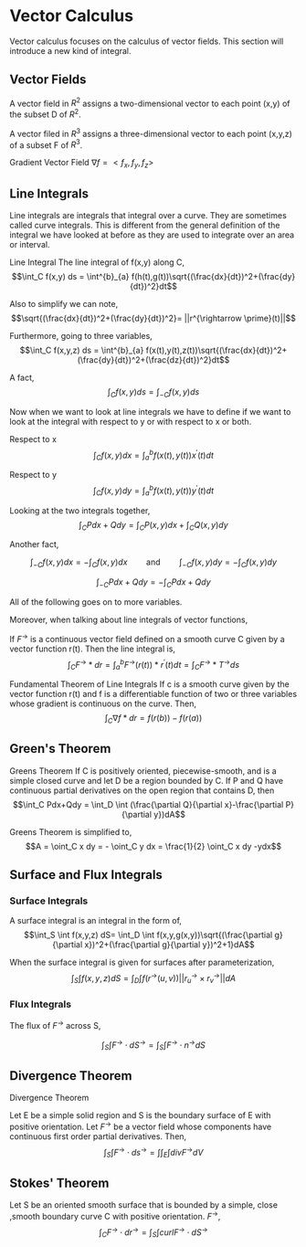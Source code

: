Vector Calculus
===============

Vector calculus focuses on the calculus of vector fields. This section
will introduce a new kind of integral.

Vector Fields
-------------

A vector field in $R^2$ assigns a two-dimensional vector to each point
(x,y) of the subset D of $R^2$.

A vector filed in $R^3$ assigns a three-dimensional vector to each point
(x,y,z) of a subset F of $R^3$.

Gradient Vector Field $\nabla f = <f_x,f_y,f_z>$

Line Integrals
--------------

Line integrals are integrals that integral over a curve. They are
sometimes called curve integrals. This is different from the general
definition of the integral we have looked at before as they are used to
integrate over an area or interval.

Line Integral The line integral of f(x,y) along C,
$$\int_C f(x,y) ds = \int^{b}_{a} f(h(t),g(t))\sqrt{(\frac{dx}{dt})^2+(\frac{dy}{dt})^2}dt$$

Also to simplify we can note,
$$\sqrt{(\frac{dx}{dt})^2+(\frac{dy}{dt})^2}= ||r^{\rightarrow \prime}(t)||$$

Furthermore, going to three variables,
$$\int_C f(x,y,z) ds = \int^{b}_{a} f(x(t),y(t),z(t))\sqrt{(\frac{dx}{dt})^2+(\frac{dy}{dt})^2+(\frac{dz}{dt})^2}dt$$

A fact, $$\int_C f(x,y)ds = \int_{-C} f(x,y) ds$$

Now when we want to look at line integrals we have to define if we want
to look at the integral with respect to y or with respect to x or both.

Respect to x
$$\int_C f(x,y)dx = \int^{b}_{a} f(x(t),y(t))x^{\prime}(t)dt$$

Respect to y
$$\int_C f(x,y) dy = \int^{b}_{a} f(x(t),y(t))y^{\prime}(t)dt$$

Looking at the two integrals together,
$$\int_C Pdx + Q dy = \int_C P(x,y)dx + \int_C Q(x,y)dy$$

Another fact,

$$\int_{-C}f(x,y)dx = - \int_C f(x,y)dx \quad \quad \text{and} \quad \quad \int_{-C} f(x,y)dy = - \int_C f(x,y)dy$$

$$\int_{-C} Pdx+ Q dy =-\int_C Pdx+Qdy$$

All of the following goes on to more variables.

Moreover, when talking about line integrals of vector functions,

If $F^{\rightarrow}$ is a continuous vector field defined on a smooth
curve C given by a vector function r(t). Then the line integral is,
$$\int_C F^{\rightarrow}*dr=\int^{b}_{a} F^{\rightarrow}(r(t))* r^{\prime}(t)dt = \int_C F^{\rightarrow}*T^{\rightarrow}ds$$

Fundamental Theorem of Line Integrals If c is a smooth curve given by
the vector function r(t) and f is a differentiable function of two or
three variables whose gradient is continuous on the curve. Then,
$$\int_C \nabla f *dr = f(r(b))- f(r(a))$$

Green's Theorem
---------------

Greens Theorem If C is positively oriented, piecewise-smooth, and is a
simple closed curve and let D be a region bounded by C. If P and Q have
continuous partial derivatives on the open region that contains D, then
$$\int_C Pdx+Qdy = \int_D \int (\frac{\partial Q}{\partial x}-\frac{\partial P}{\partial y})dA$$

Greens Theorem is simplified to,
$$A = \oint_C x dy = - \oint_C y dx = \frac{1}{2} \oint_C x dy -ydx$$

Surface and Flux Integrals
--------------------------

### Surface Integrals

A surface integral is an integral in the form of,
$$\int_S \int f(x,y,z) dS= \int_D \int f(x,y,g(x,y))\sqrt{(\frac{\partial g}{\partial x})^2+(\frac{\partial g}{\partial y})^2+1}dA$$

When the surface integral is given for surfaces after parameterization,
$$\int_S \int f(x,y,z)dS = \int_D \int f(r^{\rightarrow}(u,v))||r^{\rightarrow}_{u} \times r^{\rightarrow}_v||dA$$

### Flux Integrals

The flux of $F^{\rightarrow}$ across S,

$$\int_S \int F^{\rightarrow} \cdot dS^{\rightarrow}=\int_S \int F^{\rightarrow} \cdot n^{\rightarrow}dS$$

Divergence Theorem
------------------

Divergence Theorem

Let E be a simple solid region and S is the boundary surface of E with
positive orientation. Let $F^{\rightarrow}$ be a vector field whose
components have continuous first order partial derivatives. Then,
$$\int_S \int F^{\rightarrow} \cdot ds^{\rightarrow}= \int \int_E \int div F^{\rightarrow}dV$$

Stokes' Theorem
---------------

Let S be an oriented smooth surface that is bounded by a simple, close
,smooth boundary curve C with positive orientation. $F^{\rightarrow}$,
$$\int_C F^{\rightarrow} \cdot dr^{\rightarrow} = \int_S \int curlF^{\rightarrow} \cdot dS^{\rightarrow}$$